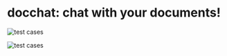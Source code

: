 # docchat: chat with your documents!
![test cases](https://github.com/lindsay-lew/Project_4/workflows/tests/badge.svg)

![test cases](https://github.com/lindsay-lew/Project_4/docchat/actions/workflows/tests.yml/badge.svg)